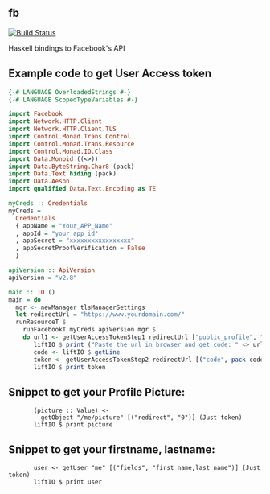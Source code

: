 fb
--

[![Build Status](https://travis-ci.org/psibi/fb.svg?branch=master)](https://travis-ci.org/psibi/fb)

Haskell bindings to Facebook's API


## Example code to get User Access token

```haskell
{-# LANGUAGE OverloadedStrings #-}
{-# LANGUAGE ScopedTypeVariables #-}

import Facebook
import Network.HTTP.Client
import Network.HTTP.Client.TLS
import Control.Monad.Trans.Control
import Control.Monad.Trans.Resource
import Control.Monad.IO.Class
import Data.Monoid ((<>))
import Data.ByteString.Char8 (pack)
import Data.Text hiding (pack)
import Data.Aeson
import qualified Data.Text.Encoding as TE

myCreds :: Credentials
myCreds =
  Credentials
  { appName = "Your_APP_Name"
  , appId = "your_app_id"
  , appSecret = "xxxxxxxxxxxxxxxxx"
  , appSecretProofVerification = False
  }

apiVersion :: ApiVersion
apiVersion = "v2.8"

main :: IO ()
main = do
  mgr <- newManager tlsManagerSettings
  let redirectUrl = "https://www.yourdomain.com/"
  runResourceT $
    runFacebookT myCreds apiVersion mgr $
    do url1 <- getUserAccessTokenStep1 redirectUrl ["public_profile", "email"]
       liftIO $ print ("Paste the url in browser and get code: " <> url1)
       code <- liftIO $ getLine
       token <- getUserAccessTokenStep2 redirectUrl [("code", pack code)]
       liftIO $ print token
```

## Snippet to get your Profile Picture:

```
       (picture :: Value) <-
         getObject "/me/picture" [("redirect", "0")] (Just token)
       liftIO $ print picture
```

## Snippet to get your firstname, lastname:

```
       user <- getUser "me" [("fields", "first_name,last_name")] (Just token)
       liftIO $ print user
```
